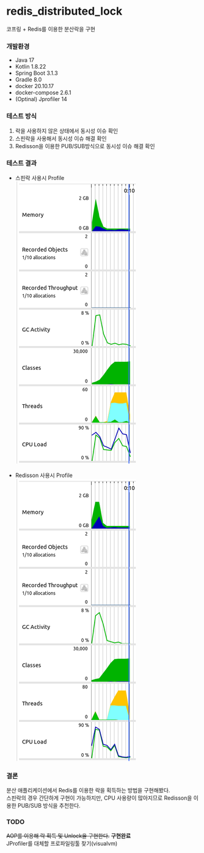 # redis_distributed_lock
코프링 + Redis를 이용한 분산락을 구현

### 개발환경
* Java 17
* Kotlin 1.8.22
* Spring Boot 3.1.3
* Gradle 8.0
* docker 20.10.17
* docker-compose 2.6.1
* (Optinal) Jprofiler 14

### 테스트 방식
1. 락을 사용하지 않은 상태에서 동시성 이슈 확인
2. 스핀락을 사용해서 동시성 이슈 해결 확인
3. Redisson을 이용한 PUB/SUB방식으로 동시성 이슈 해결 확인


### 테스트 결과
* 스핀락 사용시 Profile<br/>
![스핀락 Profile](images/스핀락.png)
<br/><br/>
* Redisson 사용시 Profile<br/>
![Redisson Profile](images/Redisson.png)

### 결론
분산 애플리케이션에서 Redis를 이용한 락을 획득하는 방법을 구현해봤다.<br/>
스핀락의 경우 간단하게 구현이 가능하지만, CPU 사용량이 많아지므로 Redisson을 이용한 PUB/SUB 방식을 추천한다.

### TODO
~~AOP를 이용해 락 획득 및 Unlock을 구현한다.~~ **구현완료**
<br/>JProfiler를 대체할 프로파일링툴 찾기(visualvm)

